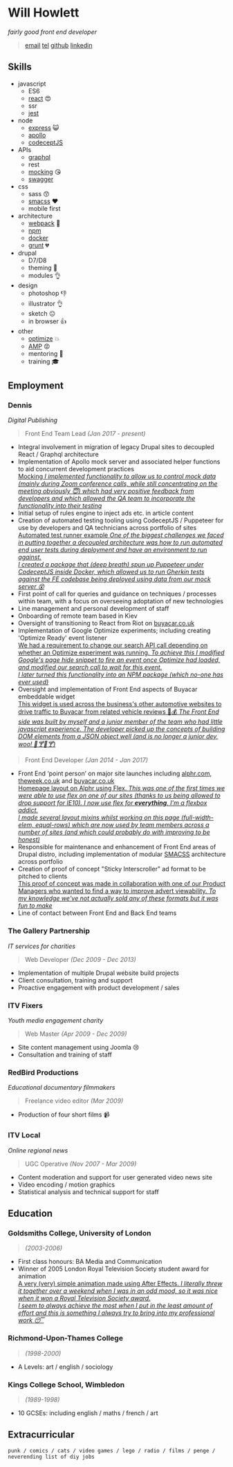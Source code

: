 # Will Howlett
_fairly good front end developer_

> [email](CONTACTEMAIL)
> [tel](CONTACTTEL)
> [github](https://github.com/willhowlett)
> [linkedin](https://www.linkedin.com/in/will-howlett-54804bb0/)

## Skills

* javascript
  * ES6
  * [react](https://reactjs.org/) :heart_eyes:
  * ssr
  * [jest](https://jestjs.io/)
* node
  * [express](https://expressjs.com/) :smiley_cat:
  * [apollo](https://www.apollographql.com/)
  * [codeceptJS](https://codecept.io/)
* APIs
  * [graphql](https://graphql.org/)
  * rest
  * [mocking](https://www.apollographql.com/docs/apollo-server/testing/mocking/) :kissing_heart:
  * [swagger](https://swagger.io/)
* css
  * sass :kissing_smiling_eyes:
  * [smacss](http://smacss.com/) :heart:
  * mobile first
* architecture
  * [webpack](https://webpack.js.org/) :sparkling_heart:
  * [npm](https://www.npmjs.com/)
  * [docker](https://www.docker.com/)
  * [grunt](https://gruntjs.com/) :broken_heart:
* drupal
  * D7/D8
  * theming :muscle:
  * modules :ok_hand:
* design
  * photoshop :thumbsdown:
  * illustrator :ok_hand:
  * sketch :neutral_face:
  * in browser :thumbsup:
* other
  * [optimize](https://marketingplatform.google.com/intl/en_uk/about/optimize/) :boom:
  * [AMP](https://developers.google.com/amp) :rage:
  * mentoring :two_men_holding_hands:
  * training :mortar_board:

## Employment

### Dennis
_Digital Publishing_

> Front End Team Lead *(Jan 2017 - present)*

* Integral involvement in migration of legacy Drupal sites to decoupled React / Graphql architecture
* Implementation of Apollo mock server and associated helper functions to aid concurrent development practices  
[Mocking _I implemented functionality to allow us to control mock data (mainly during Zoom conference calls, while still concentrating on the meeting obviously :innocent:) which had very positive feedback from developers and which allowed the QA team to incorporate the functionality into their testing_](/examples/mocking#example)
* Initial setup of rules engine to inject ads etc. in article content
* Creation of automated testing tooling using CodeceptJS / Puppeteer for use by developers and QA technicians across portfolio of sites  
[Automated test runner example _One of the biggest challenges we faced in putting together a decoupled architecture was how to run automated end user tests during deployment and have an environment to run against.  
I created a package that (deep breath) spun up Puppeteer under CodeceptJS inside Docker, which allowed us to run Gherkin tests against the FE codebase being deployed using data from our mock server :dizzy_face:_](/examples/codeceptjs#example)
* First point of call for queries and guidance on techniques / processes within team, with a focus on
overseeing adoptation of new technologies
* Line management and personal development of staff
* Onboarding of remote team based in Kiev
* Oversight of transitioning to React from Riot on [buyacar.co.uk](https://www.buyacar.co.uk)
* Implementation of Google Optimize experiments; including creating 'Optimize Ready' event listener  
[We had a requirement to change our search API call depending on whether an Optimize experiment was running. _To achieve this I modified Google's page hide snippet to fire an event once Optimize had loaded, and modified our search call to wait for this event.   
I later turned this functionality into an NPM package (which no-one has ever used)_](/examples/optimize#example)
* Oversight and implementation of Front End aspects of Buyacar embeddable widget  
[This widget is used across the business's other automotive websites to drive traffic to Buyacar from related vehicle reviews :car::moneybag: _The Front End side was built by myself and a junior member of the team who had little javascript experience. The developer picked up the concepts of building DOM elements from a JSON object well (and is no longer a junior dev, woo! :beers::cocktail::beers::cocktail:)_](/examples/buyacarwidget#example)

> Front End Developer *(Jan 2014 - Jan 2017)*

* Front End ‘point person’ on major site launches including [alphr.com](http://www.alphr.com), [theweek.co.uk](http://www.theweek.co.uk) and [buyacar.co.uk](https://www.buyacar.co.uk)  
[Homepage layout on Alphr using Flex. _This was one of the first times we were able to use flex on one of our sites (thanks to us being allowed to drop support for IE10). I now use flex for **everything**, I'm a flexbox addict.  
I made several layout mixins whilst working on this page (full-width-elem, equal-rows) which are now used by team members across a number of sites (and which could probably do with improving to be honest)_](/examples/alphr#example)
* Responsible for maintenance and enhancement of Front End areas of Drupal distro, including implementation of modular [SMACSS](https://smacss.com/) architecture across portfolio
* Creation of proof of concept "Sticky Interscroller" ad format to be pitched to clients  
[This proof of concept was made in collaboration with one of our Product Managers who wanted to find a way to improve advert viewability. _To my knowledge we've not actually sold any of these formats but it was fun to make_](/examples/stickyinterscroller#example)
* Line of contact between Front End and Back End teams

### The Gallery Partnership
_IT services for charities_

> Web Developer *(Dec 2009 - Dec 2013)*

* Implementation of multiple Drupal website build projects
* Client consultation, training and support
* Proactive engagement with product development / sales

### ITV Fixers
_Youth media engagement charity_

> Web Master *(Apr 2009 - Dec 2009)*

* Site content management using Joomla :cry:
* Consultation and training of staff

### RedBird Productions
_Educational documentary filmmakers_

> Freelance video editor *(Mar 2009)*

* Production of four short films :video_camera:

### ITV Local
_Online regional news_

> UGC Operative *(Nov 2007 - Mar 2009)*

* Content moderation and support for user generated video news site
* Video encoding / motion graphics
* Statistical analysis and technical support for staff

## Education

### Goldsmiths College, University of London

> *(2003-2006)*

* First class honours: BA Media and Communication
* Winner of 2005 London Royal Television Society student award for animation  
[A very (very) simple animation made using After Effects. _I literally threw it together over a weekend when I was in an odd mood, so it was nice when it won a Royal Television Society award.  
I seem to always achieve the most when I put in the least amount of effort and this is something I always try to bring into my professional work :sleeping:_](https://www.youtube.com/embed/2yGS4sYBQJQ#example)

### Richmond-Upon-Thames College

> *(1998-2000)*

* A Levels: art / english / sociology

### Kings College School, Wimbledon

> *(1989-1998)*

* 10 GCSEs: including english / maths / french / art

## Extracurricular

```
punk / comics / cats / video games / lego / radio / films / penge / neverending list of diy jobs
```
